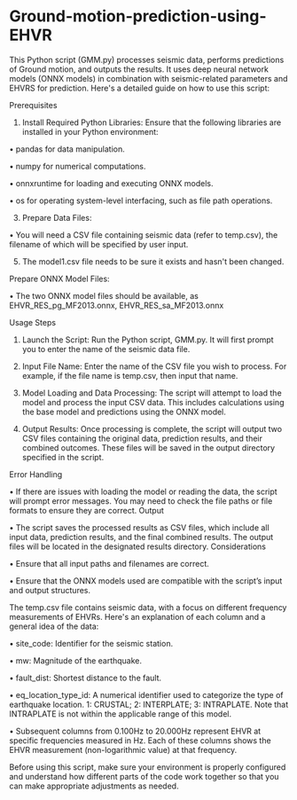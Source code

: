 # Ground-motion-prediction-using-EHVR
This Python script (GMM.py) processes seismic data, performs predictions of Ground motion, and outputs the results. It uses deep neural network models (ONNX models) in combination with seismic-related parameters and EHVRS for prediction. Here's a detailed guide on how to use this script:

Prerequisites

1.	Install Required Python Libraries: Ensure that the following libraries are installed in your Python environment:

•	pandas for data manipulation.

•	numpy for numerical computations.

•	onnxruntime for loading and executing ONNX models.

•	os for operating system-level interfacing, such as file path operations.

3.	Prepare Data Files:
   
•	You will need a CSV file containing seismic data (refer to temp.csv), the filename of which will be specified by user input.

5.	The model1.csv file needs to be sure it exists and hasn't been changed.
   
Prepare ONNX Model Files:

•	The two ONNX model files should be available, as EHVR_RES_pg_MF2013.onnx, EHVR_RES_sa_MF2013.onnx

Usage Steps

1.	Launch the Script: Run the Python script, GMM.py. It will first prompt you to enter the name of the seismic data file.
2.	Input File Name: Enter the name of the CSV file you wish to process. For example, if the file name is temp.csv, then input that name.

3.	Model Loading and Data Processing: The script will attempt to load the model and process the input CSV data. This includes calculations using the base model and predictions using the ONNX model.
4.	Output Results: Once processing is complete, the script will output two CSV files containing the original data, prediction results, and their combined outcomes. These files will be saved in the output directory specified in the script.
 
Error Handling

•	If there are issues with loading the model or reading the data, the script will prompt error messages. You may need to check the file paths or file formats to ensure they are correct.
Output

•	The script saves the processed results as CSV files, which include all input data, prediction results, and the final combined results. The output files will be located in the designated results directory.
Considerations

•	Ensure that all input paths and filenames are correct.

•	Ensure that the ONNX models used are compatible with the script’s input and output structures.

The temp.csv file contains seismic data, with a focus on different frequency measurements of EHVRs. Here's an explanation of each column and a general idea of the data:

•	site_code: Identifier for the seismic station. 

•	mw: Magnitude of the earthquake.

•	fault_dist: Shortest distance to the fault.

•	eq_location_type_id: A numerical identifier used to categorize the type of earthquake location. 1: CRUSTAL; 2: INTERPLATE; 3: INTRAPLATE. Note that INTRAPLATE is not within the applicable range of this model.

•	Subsequent columns from 0.100Hz to 20.000Hz represent EHVR at specific frequencies measured in Hz. Each of these columns shows the EHVR measurement (non-logarithmic value) at that frequency.


Before using this script, make sure your environment is properly configured and understand how different parts of the code work together so that you can make appropriate adjustments as needed.
